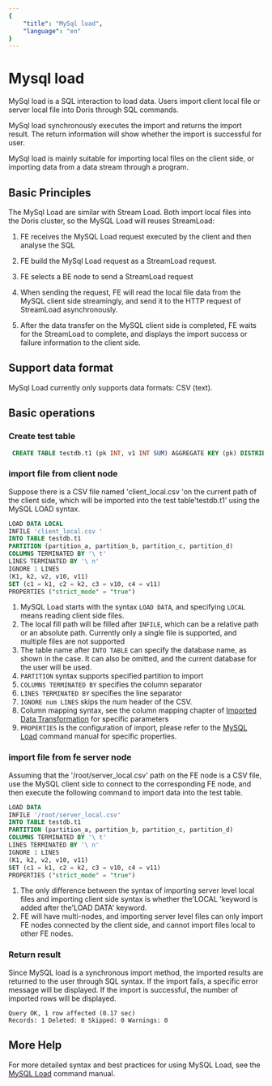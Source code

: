 ```yaml
---
{
    "title": "MySql load",
    "language": "en"
}
---
```


<!--
Licensed to the Apache Software Foundation (ASF) under one
or more contributor license agreements.  See the NOTICE file
distributed with this work for additional information
regarding copyright ownership.  The ASF licenses this file
to you under the Apache License, Version 2.0 (the
"License"); you may not use this file except in compliance
with the License.  You may obtain a copy of the License at

  http://www.apache.org/licenses/LICENSE-2.0

Unless required by applicable law or agreed to in writing,
software distributed under the License is distributed on an
"AS IS" BASIS, WITHOUT WARRANTIES OR CONDITIONS OF ANY
KIND, either express or implied.  See the License for the
specific language governing permissions and limitations
under the License.
-->
<version since="dev"></version>

# Mysql load

MySql load is a SQL interaction to load data. Users import client local file or server local file into Doris through SQL commands.

MySql load synchronously executes the import and returns the import result. The return information will show whether the import is successful for user.

MySql load is mainly suitable for importing local files on the client side, or importing data from a data stream through a program.

## Basic Principles

The MySql Load are similar with Stream Load. Both import local files into the Doris cluster, so the MySQL Load will reuses StreamLoad:

 1. FE receives the MySQL Load request executed by the client and then analyse the SQL

 2. FE build the MySql Load request as a StreamLoad request.

 3. FE selects a BE node to send a StreamLoad request

 4. When sending the request, FE will read the local file data from the MySQL client side streamingly, and send it to the HTTP request of StreamLoad asynchronously.

 5. After the data transfer on the MySQL client side is completed, FE waits for the StreamLoad to complete, and displays the import success or failure information to the client side.


## Support data format

MySql Load currently only supports data formats: CSV (text).

## Basic operations

### Create test table
```sql
 CREATE TABLE testdb.t1 (pk INT, v1 INT SUM) AGGREGATE KEY (pk) DISTRIBUTED BY hash (pk) PROPERTIES ('replication_num' = '1');
 ```
 ### import file from client node
 Suppose there is a CSV file named 'client_local.csv 'on the current path of the client side, which will be imported into the test table'testdb.t1' using the MySQL LOAD syntax.

```sql
LOAD DATA LOCAL
INFILE 'client_local.csv '
INTO TABLE testdb.t1
PARTITION (partition_a, partition_b, partition_c, partition_d)
COLUMNS TERMINATED BY '\ t'
LINES TERMINATED BY '\ n'
IGNORE 1 LINES
(K1, k2, v2, v10, v11)
SET (c1 = k1, c2 = k2, c3 = v10, c4 = v11)
PROPERTIES ("strict_mode" = "true")
```
1. MySQL Load starts with the syntax `LOAD DATA`, and specifying `LOCAL` means reading client side files.
2. The local fill path will be filled after `INFILE`, which can be a relative path or an absolute path. Currently only a single file is supported, and multiple files are not supported
3. The table name after `INTO TABLE` can specify the database name, as shown in the case. It can also be omitted, and the current database for the user will be used.
4. `PARTITION` syntax supports specified partition to import
5. `COLUMNS TERMINATED BY` specifies the column separator
6. `LINES TERMINATED BY` specifies the line separator
7. `IGNORE num LINES` skips the num header of the CSV.
8. Column mapping syntax, see the column mapping chapter of [Imported Data Transformation](../import-scenes/load-data-convert.md) for specific parameters
9. `PROPERTIES` is the configuration of import, please refer to the [MySQL Load](../../../sql-manual/sql-reference/Data-Management-Statements/Load/MYSQL-LOAD.md) command manual for specific properties.

### import file from fe server node
Assuming that the '/root/server_local.csv' path on the FE node is a CSV file, use the MySQL client side to connect to the corresponding FE node, and then execute the following command to import data into the test table.

```sql
LOAD DATA
INFILE '/root/server_local.csv'
INTO TABLE testdb.t1
PARTITION (partition_a, partition_b, partition_c, partition_d)
COLUMNS TERMINATED BY '\ t'
LINES TERMINATED BY '\ n'
IGNORE 1 LINES
(K1, k2, v2, v10, v11)
SET (c1 = k1, c2 = k2, c3 = v10, c4 = v11)
PROPERTIES ("strict_mode" = "true")
```
1. The only difference between the syntax of importing server level local files and importing client side syntax is whether the'LOCAL 'keyword is added after the'LOAD DATA' keyword.
2. FE will have multi-nodes, and importing server level files can only import FE nodes connected by the client side, and cannot import files local to other FE nodes.

### Return result
Since MySQL load is a synchronous import method, the imported results are returned to the user through SQL syntax.
If the import fails, a specific error message will be displayed. If the import is successful, the number of imported rows will be displayed.

```Text
Query OK, 1 row affected (0.17 sec)
Records: 1 Deleted: 0 Skipped: 0 Warnings: 0
```

## More Help

For more detailed syntax and best practices for using MySQL Load, see the [MySQL Load](../../../sql-manual/sql-reference/Data-Management-Statements/Load/MYSQL-LOAD.md) command manual.